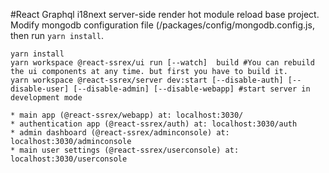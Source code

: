 #React Graphql i18next server-side render hot module reload base project.
<br/>
Modify mongodb configuration file (/packages/config/mongodb.config.js, then run ```yarn install```.
<br/>
```
yarn install
yarn workspace @react-ssrex/ui run [--watch]  build #You can rebuild the ui components at any time. but first you have to build it.
yarn workspace @react-ssrex/server dev:start [--disable-auth] [--disable-user] [--disable-admin] [--disable-webapp] #start server in development mode

* main app (@react-ssrex/webapp) at: localhost:3030/
* authentication app (@react-ssrex/auth) at: localhost:3030/auth
* admin dashboard (@react-ssrex/adminconsole) at: localhost:3030/adminconsole
* main user settings (@react-ssrex/userconsole) at: localhost:3030/userconsole
